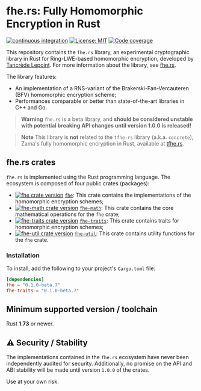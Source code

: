 # fhe.rs: Fully Homomorphic Encryption in Rust

[![continuous integration](https://github.com/tlepoint/fhe.rs/actions/workflows/rust.yml/badge.svg?branch=main)](https://github.com/tlepoint/fhe.rs/actions/workflows/rust.yml) [![License: MIT](https://img.shields.io/badge/License-MIT-yellow.svg)](https://opensource.org/licenses/MIT) [![Code coverage](https://codecov.io/gh/tlepoint/fhe.rs/branch/main/graph/badge.svg?token=LCBSDMB5NS)](https://codecov.io/gh/tlepoint/fhe.rs)

This repository contains the `fhe.rs` library, an experimental cryptographic library in Rust for Ring-LWE-based homomorphic encryption, developed by [Tancrède Lepoint](https://tancre.de).
For more information about the library, see [fhe.rs](https://fhe.rs).

The library features:

* An implementation of a RNS-variant of the Brakerski-Fan-Vercauteren (BFV) homomorphic encryption scheme;
* Performances comparable or better than state-of-the-art libraries in C++ and Go.

> **Warning**
> `fhe.rs` is a beta library, and **should be considered unstable with potential breaking API changes until version 1.0.0 is released!**

> **Note**
> This library is **not** related to the `tfhe-rs` library (a.k.a. `concrete`), Zama's fully homomorphic encryption in Rust, available at [tfhe.rs](https://github.com/zama-ai/tfhe-rs).

## fhe.rs crates

`fhe.rs` is implemented using the Rust programming language. The ecosystem is composed of four public crates (packages):

* [![fhe crate version](https://img.shields.io/crates/v/fhe.svg)](https://crates.io/crates/fhe) [`fhe`](https://crates.io/crates/fhe): This crate contains the implementations of the homomorphic encryption schemes;
* [![fhe-math crate version](https://img.shields.io/crates/v/fhe-math.svg)](https://crates.io/crates/fhe-math) [`fhe-math`](https://crates.io/crates/fhe-math): This crate contains the core mathematical operations for the `fhe` crate;
* [![fhe-traits crate version](https://img.shields.io/crates/v/fhe-traits.svg)](https://crates.io/crates/fhe-traits) [`fhe-traits`](https://crates.io/crates/fhe-traits): This crate contains traits for homomorphic encryption schemes;
* [![fhe-util crate version](https://img.shields.io/crates/v/fhe-util.svg)](https://crates.io/crates/fhe-util) [`fhe-util`](https://crates.io/crates/fhe-util): This crate contains utility functions for the `fhe` crate.

### Installation

To install, add the following to your project's `Cargo.toml` file:

```toml
[dependencies]
fhe = "0.1.0-beta.7"
fhe-traits = "0.1.0-beta.7"
```

## Minimum supported version / toolchain

Rust **1.73** or newer.

## ⚠️ Security / Stability

The implementations contained in the `fhe.rs` ecosystem have never been independently audited for security.
Additionally, no promise on the API and ABI stability will be made until version `1.0.0` of the crates.

Use at your own risk.
